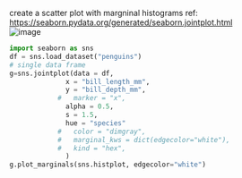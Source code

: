 create a scatter plot with margninal histograms
ref:  
https://seaborn.pydata.org/generated/seaborn.jointplot.html    
![image](https://github.com/elifzeng/Computory-Background/assets/52747634/755bc279-1188-4d7f-af39-c9e581ac789e)

```python
import seaborn as sns
df = sns.load_dataset("penguins")
# single data frame
g=sns.jointplot(data = df,
              x = "bill_length_mm",
              y = "bill_depth_mm",
            #   marker = "x",
              alpha = 0.5,
              s = 1.5,
              hue = "species"
            #   color = "dimgray",
            #   marginal_kws = dict(edgecolor="white"),
            #   kind = "hex",
              )
g.plot_marginals(sns.histplot, edgecolor="white")
```
